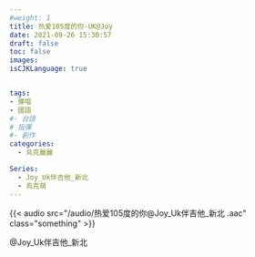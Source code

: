 ```yaml
---
#weight: 1
title: 热爱105度的你-UK@Joy
date: 2021-09-26 15:30:57
draft: false
toc: false
images:
isCJKLanguage: true


tags:
- 彈唱
- 國語
#- 台語
# 指彈
#- 創作
categories:
  - 烏克麗麗

Series:
  - Joy_Uk伴吉他_新北
  - 烏克萌
---
```




{{< audio src="/audio/热爱105度的你@Joy_Uk伴吉他_新北 .aac" class="something" >}}

 @Joy_Uk伴吉他_新北

